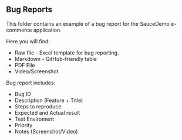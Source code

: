 ## Bug Reports
This folder contains an example of a bug report for the SauceDemo e-commerce application.

Here you will find:
- Raw file - Excel template for bug reporting.
- Markdown - GitHub-friendly table
- PDF File
- Video/Screenshot

Bug report includes:
- Bug ID
- Description (Feature + Title)
- Steps to reproduce
- Expected and Actual result
- Test Enviroment
- Priority
- Notes (Screenshot/Video)
